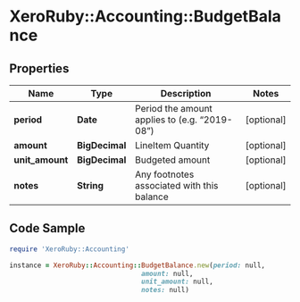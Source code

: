 # XeroRuby::Accounting::BudgetBalance

## Properties

Name | Type | Description | Notes
------------ | ------------- | ------------- | -------------
**period** | **Date** | Period the amount applies to (e.g. “2019-08”) | [optional] 
**amount** | **BigDecimal** | LineItem Quantity | [optional] 
**unit_amount** | **BigDecimal** | Budgeted amount | [optional] 
**notes** | **String** | Any footnotes associated with this balance | [optional] 

## Code Sample

```ruby
require 'XeroRuby::Accounting'

instance = XeroRuby::Accounting::BudgetBalance.new(period: null,
                                 amount: null,
                                 unit_amount: null,
                                 notes: null)
```


